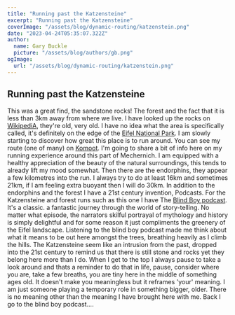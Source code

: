 ```yaml
---
title: "Running past the Katzensteine"
excerpt: "Running past the Katzensteine"
coverImage: "/assets/blog/dynamic-routing/katzenstein.png"
date: "2023-04-24T05:35:07.322Z"
author:
  name: Gary Buckle
  picture: "/assets/blog/authors/gb.png"
ogImage:
  url: "/assets/blog/dynamic-routing/katzenstein.png"
---
```


## Running past the Katzensteine

This was a great find, the sandstone rocks! The forest and the fact that it is less than 3km away from where we live. I have looked up the rocks on [WikipediA](https://de.wikipedia.org/wiki/Katzensteine), they're old, very old. I have no idea what the area is specifically called, it's definitely on the edge of the [Eifel National Park](https://de.wikipedia.org/wiki/Nationalpark_Eifel). I am slowly starting to discover how great this place is to run around. You can see my route (one of many) on [Komoot](https://www.komoot.com/tour/1070513190).
I'm going to share a bit of info here on my running experience around this part of Mechernich.
I am equipped with a healthy appreciation of the beauty of the natural surroundings, this tends to already lift my mood somewhat. Then there are the endorphins, they appear a few kilometres into the run. I always try to do at least 16km and sometimes 21km, if I am feeling extra buoyant then I will do 30km. In addition to the endorphins and the forest I have a 21st century invention, Podcasts. For the Katzensteine and forest runs such as this one I have The [Blind Boy podcast](https://play.acast.com/s/blindboy). It's a classic. a fantastic journey through the world of story-telling. No matter what episode, the narrators skilful portrayal of mythology and history is simply delightful and for some reason it just compliments the greenery of the Eifel landscape. Listening to the blind boy podcast made me think about what it means to be out here amongst the trees, breathing heavily as I climb the hills. The Katzensteine seem like an intrusion from the past, dropped into the 21st century to remind us that there is still stone and rocks yet they belong here more than I do. When I get to the top I always pause to take a look around and thats a reminder to do that in life, pause, consider where you are, take a few breaths, you are tiny here in the middle of something ages old. It doesn't make you meaningless but it reframes 'your' meaning. I am just someone playing a temporary role in something bigger, older. There is no meaning other than the meaning I have brought here with me. Back I go to the blind boy podcast....
